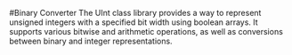 #Binary Converter
  The UInt class library provides a way to represent unsigned integers with a specified bit width using boolean arrays. It supports various bitwise and arithmetic operations, as well as conversions between binary and integer representations.
